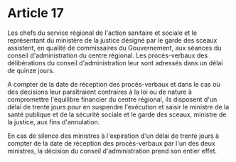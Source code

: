 # Article 17

Les chefs du service régional de l'action sanitaire et sociale et le représentant du ministère de la justice désigné par le garde des sceaux assistent, en qualité de commissaires du Gouvernement, aux séances du conseil d'administration du centre régional. Les procès-verbaux des délibérations du conseil d'administration leur sont adressés dans un délai de quinze jours.

A compter de la date de réception des procès-verbaux et dans le cas où des décisions leur paraîtraient contraires à la loi ou de nature à compromettre l'équilibre financier du centre régional, ils disposent d'un délai de trente jours pour en suspendre l'exécution et saisir le ministre de la santé publique et de la sécurité sociale et le garde des sceaux, ministre de la justice, aux fins d'annulation.

En cas de silence des ministres à l'expiration d'un délai de trente jours à compter de la date de réception des procès-verbaux par l'un des deux ministres, la décision du conseil d'administration prend son entier effet.
